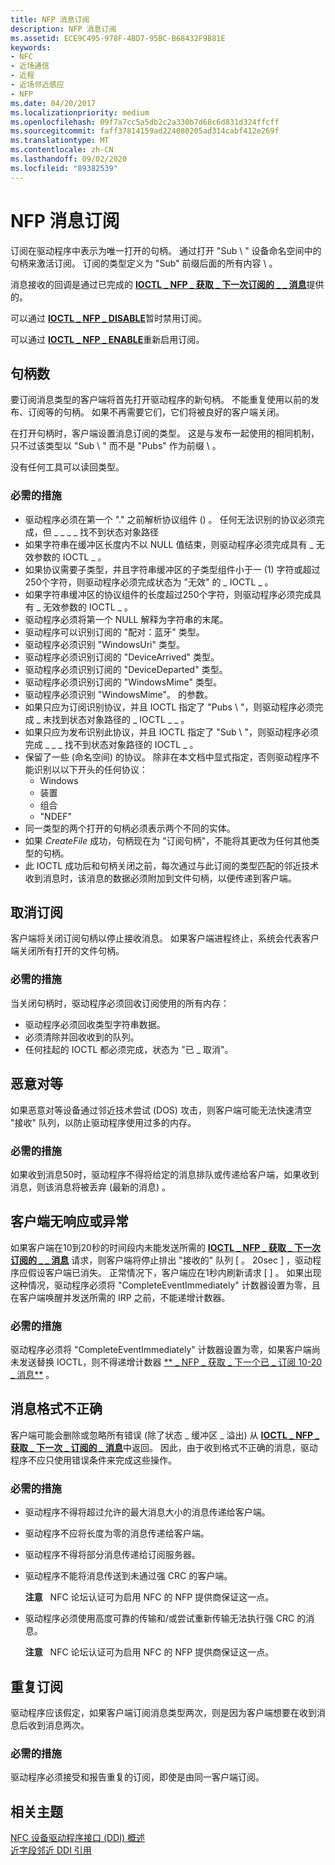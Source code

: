 ```yaml
---
title: NFP 消息订阅
description: NFP 消息订阅
ms.assetid: ECE9C495-978F-4BD7-95BC-B68432F9B81E
keywords:
- NFC
- 近场通信
- 近程
- 近场邻近感应
- NFP
ms.date: 04/20/2017
ms.localizationpriority: medium
ms.openlocfilehash: 09f7a7cc5a5db2c2a330b7d68c6d831d324ffcff
ms.sourcegitcommit: faff37814159ad224080205ad314cabf412e269f
ms.translationtype: MT
ms.contentlocale: zh-CN
ms.lasthandoff: 09/02/2020
ms.locfileid: "89382539"
---
```

# <a name="nfp-message-subscriptions"></a>NFP 消息订阅


订阅在驱动程序中表示为唯一打开的句柄。 通过打开 "Sub \\ " 设备命名空间中的句柄来激活订阅。 订阅的类型定义为 "Sub" 前缀后面的所有内容 \\ 。

消息接收的回调是通过已完成的 [**IOCTL \_ NFP \_ 获取 \_ 下一次订阅的 \_ \_ 消息**](/windows-hardware/drivers/ddi/nfpdev/ni-nfpdev-ioctl_nfp_get_next_subscribed_message)提供的。

可以通过 [**IOCTL \_ NFP \_ DISABLE**](/windows-hardware/drivers/ddi/nfpdev/ni-nfpdev-ioctl_nfp_disable)暂时禁用订阅。

可以通过 [**IOCTL \_ NFP \_ ENABLE**](/windows-hardware/drivers/ddi/nfpdev/ni-nfpdev-ioctl_nfp_enable)重新启用订阅。

## <a name="handles"></a>句柄数


要订阅消息类型的客户端将首先打开驱动程序的新句柄。 不能重复使用以前的发布、订阅等的句柄。 如果不再需要它们，它们将被良好的客户端关闭。

在打开句柄时，客户端设置消息订阅的类型。 这是与发布一起使用的相同机制，只不过该类型以 "Sub \\ " 而不是 "Pubs" 作为前缀 \\ 。

没有任何工具可以读回类型。

### <a name="required-actions"></a>必需的措施

-   驱动程序必须在第一个 "." 之前解析协议组件 () 。 任何无法识别的协议必须完成，但 \_ \_ \_ \_ 找不到状态对象路径
-   如果字符串在缓冲区长度内不以 NULL 值结束，则驱动程序必须完成具有 \_ 无效参数的 IOCTL \_ 。
-   如果协议需要子类型，并且字符串缓冲区的子类型组件小于一 (1) 字符或超过250个字符，则驱动程序必须完成状态为 "无效" 的 \_ IOCTL \_ 。
-   如果字符串缓冲区的协议组件的长度超过250个字符，则驱动程序必须完成具有 \_ 无效参数的 IOCTL \_ 。
-   驱动程序必须将第一个 NULL 解释为字符串的末尾。
-   驱动程序可以识别订阅的 "配对：蓝牙" 类型。
-   驱动程序必须识别 "WindowsUri" 类型。
-   驱动程序必须识别订阅的 "DeviceArrived" 类型。
-   驱动程序必须识别订阅的 "DeviceDeparted" 类型。
-   驱动程序必须识别订阅的 "WindowsMime" 类型。
-   驱动程序必须识别 "WindowsMime"。 的参数。
-   如果只应为订阅识别协议，并且 IOCTL 指定了 "Pubs \\ "，则驱动程序必须完成 \_ 未找到状态对象路径的 \_ IOCTL \_ \_ 。
-   如果只应为发布识别此协议，并且 IOCTL 指定了 "Sub \\ "，则驱动程序必须完成 \_ \_ \_ 找不到状态对象路径的 IOCTL \_ 。
-   保留了一些 (命名空间) 的协议。 除非在本文档中显式指定，否则驱动程序不能识别以以下开头的任何协议：
    -   Windows
    -   装置
    -   组合
    -   "NDEF"
-   同一类型的两个打开的句柄必须表示两个不同的实体。
-   如果 *CreateFile* 成功，句柄现在为 "订阅句柄"，不能将其更改为任何其他类型的句柄。
-   此 IOCTL 成功后和句柄关闭之前，每次通过与此订阅的类型匹配的邻近技术收到消息时，该消息的数据必须附加到文件句柄，以便传递到客户端。

## <a name="unsubscribe"></a>取消订阅


客户端将关闭订阅句柄以停止接收消息。 如果客户端进程终止，系统会代表客户端关闭所有打开的文件句柄。

### <a name="required-actions"></a>必需的措施

当关闭句柄时，驱动程序必须回收订阅使用的所有内存：

-   驱动程序必须回收类型字符串数据。
-   必须清除并回收收到的队列。
-   任何挂起的 IOCTL 都必须完成，状态为 "已 \_ 取消"。

## <a name="malicious-peers"></a>恶意对等


如果恶意对等设备通过邻近技术尝试 (DOS) 攻击，则客户端可能无法快速清空 "接收" 队列，以防止驱动程序使用过多的内存。

### <a name="required-actions"></a>必需的措施

如果收到消息50时，驱动程序不得将给定的消息排队或传递给客户端，如果收到消息，则该消息将被丢弃 (最新的消息) 。

## <a name="unresponsive-or-misbehaving-clients"></a>客户端无响应或异常


如果客户端在10到20秒的时间段内未能发送所需的 [**IOCTL \_ NFP \_ 获取 \_ 下一次订阅的 \_ \_ 消息**](/windows-hardware/drivers/ddi/nfpdev/ni-nfpdev-ioctl_nfp_get_next_subscribed_message) 请求，则客户端将停止排出 "接收的" 队列 \[ 。 20sec \] ，驱动程序应假设客户端已消失。 正常情况下，客户端应在1秒内刷新请求 \[ \] 。 如果出现这种情况，驱动程序必须将 "CompleteEventImmediately" 计数器设置为零，且在客户端唤醒并发送所需的 IRP 之前，不能递增计数器。

### <a name="required-actions"></a>必需的措施

驱动程序必须将 "CompleteEventImmediately" 计数器设置为零，如果客户端尚未发送替换 IOCTL，则不得递增计数器 [** \_ NFP \_ 获取 \_ 下一个已 \_ 订阅 10-20 \_ 消息**](/windows-hardware/drivers/ddi/nfpdev/ni-nfpdev-ioctl_nfp_get_next_subscribed_message) 。

## <a name="malformed-messages"></a>消息格式不正确


客户端可能会删除或忽略所有错误 (除了状态 \_ 缓冲区 \_ 溢出) 从 [**IOCTL \_ NFP \_ 获取 \_ 下一次 \_ 订阅的 \_ 消息**](/windows-hardware/drivers/ddi/nfpdev/ni-nfpdev-ioctl_nfp_get_next_subscribed_message)中返回。 因此，由于收到格式不正确的消息，驱动程序不应只使用错误条件来完成这些操作。

### <a name="required-actions"></a>必需的措施

-   驱动程序不得将超过允许的最大消息大小的消息传递给客户端。
-   驱动程序不应将长度为零的消息传递给客户端。
-   驱动程序不得将部分消息传递给订阅服务器。
-   驱动程序不能将消息传送到未通过强 CRC 的客户端。

    **注意**   NFC 论坛认证可为启用 NFC 的 NFP 提供商保证这一点。

     

-   驱动程序必须使用高度可靠的传输和/或尝试重新传输无法执行强 CRC 的消息。

    **注意**   NFC 论坛认证可为启用 NFC 的 NFP 提供商保证这一点。

     

## <a name="duplicate-subscriptions"></a>重复订阅


驱动程序应该假定，如果客户端订阅消息类型两次，则是因为客户端想要在收到消息后收到消息两次。

### <a name="required-actions"></a>必需的措施

驱动程序必须接受和报告重复的订阅，即使是由同一客户端订阅。

 

 
## <a name="related-topics"></a>相关主题
[NFC 设备驱动程序接口 (DDI) 概述](/windows-hardware/drivers/ddi/index)  
[近字段邻近 DDI 引用](/windows-hardware/drivers/ddi/index)
